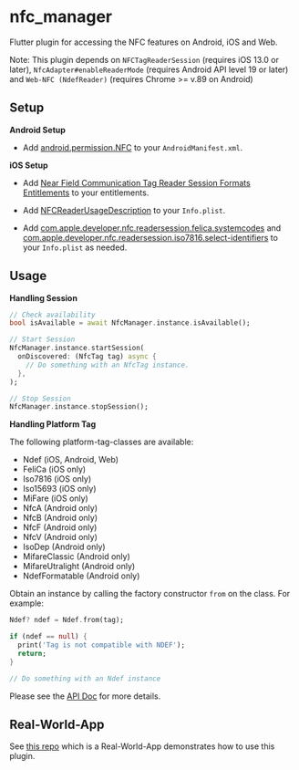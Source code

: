 # nfc_manager

Flutter plugin for accessing the NFC features on Android, iOS and Web.

Note: This plugin depends on `NFCTagReaderSession` (requires iOS 13.0 or later), `NfcAdapter#enableReaderMode` (requires Android API level 19 or later) and `Web-NFC (NdefReader)` (requires Chrome >= v.89 on Android) 

## Setup

**Android Setup**

* Add [android.permission.NFC](https://developer.android.com/reference/android/Manifest.permission.html#NFC) to your `AndroidManifest.xml`.

**iOS Setup**

* Add [Near Field Communication Tag Reader Session Formats Entitlements](https://developer.apple.com/documentation/bundleresources/entitlements/com_apple_developer_nfc_readersession_formats) to your entitlements.

* Add [NFCReaderUsageDescription](https://developer.apple.com/documentation/bundleresources/information_property_list/nfcreaderusagedescription) to your `Info.plist`.

* Add [com.apple.developer.nfc.readersession.felica.systemcodes](https://developer.apple.com/documentation/bundleresources/information_property_list/systemcodes) and [com.apple.developer.nfc.readersession.iso7816.select-identifiers](https://developer.apple.com/documentation/bundleresources/information_property_list/select-identifiers) to your `Info.plist` as needed.

## Usage

**Handling Session**

```dart
// Check availability
bool isAvailable = await NfcManager.instance.isAvailable();

// Start Session
NfcManager.instance.startSession(
  onDiscovered: (NfcTag tag) async {
    // Do something with an NfcTag instance.
  },
);

// Stop Session
NfcManager.instance.stopSession();
```

**Handling Platform Tag**

The following platform-tag-classes are available:

* Ndef (iOS, Android, Web)
* FeliCa (iOS only)
* Iso7816 (iOS only)
* Iso15693 (iOS only)
* MiFare (iOS only)
* NfcA (Android only)
* NfcB (Android only)
* NfcF (Android only)
* NfcV (Android only)
* IsoDep (Android only)
* MifareClassic (Android only)
* MifareUtralight (Android only)
* NdefFormatable (Android only)

Obtain an instance by calling the factory constructor `from` on the class. For example:

```dart
Ndef? ndef = Ndef.from(tag);

if (ndef == null) {
  print('Tag is not compatible with NDEF');
  return;
}

// Do something with an Ndef instance
```

Please see the [API Doc](https://pub.dev/documentation/nfc_manager/latest/) for more details.

## Real-World-App

See [this repo](https://github.com/okadan/flutter-nfc-manager-app) which is a Real-World-App demonstrates how to use this plugin.
